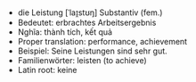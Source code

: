 - die Leistung	[ˈlaɪ̯stʊŋ]	Substantiv (fem.)
- Bedeutet: erbrachtes Arbeitsergebnis
- Nghĩa: thành tích, kết quả
- Proper translation: performance, achievement
- Beispiel: Seine Leistungen sind sehr gut.
- Familienwörter: leisten (to achieve)	
- Latin root: keine